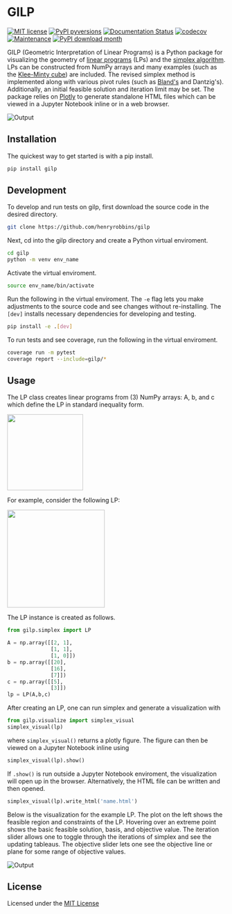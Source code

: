 # GILP

[![MIT license](https://img.shields.io/badge/License-MIT-blue.svg)](https://lbesson.mit-license.org/)
[![PyPI pyversions](https://img.shields.io/pypi/pyversions/gilp.svg)](https://pypi.python.org/pypi/gilp/)
[![Documentation Status](https://readthedocs.org/projects/gilp/badge/?version=latest)](https://gilp.readthedocs.io/en/latest/?badge=latest)
[![codecov](https://codecov.io/gh/henryrobbins/gilp/branch/master/graphs/badge.svg)](https://codecov.io/gh/henryrobbins/gilp)
[![Maintenance](https://img.shields.io/badge/Maintained%3F-yes-green.svg)](https://github.com/henryrobbins/gilp)
[![PyPI download month](https://img.shields.io/pypi/dm/gilp.svg)](https://pypi.python.org/pypi/gilp/)

GILP (Geometric Interpretation of Linear Programs) is a Python package for
visualizing the geometry of [linear programs](https://en.wikipedia.org/wiki/Linear_programming) (LPs) and the [simplex algorithm](https://en.wikipedia.org/wiki/Simplex_algorithm). LPs can be constructed from NumPy arrays and many examples
(such as the [Klee-Minty cube](https://en.wikipedia.org/wiki/Klee%E2%80%93Minty_cube))
are included. The revised simplex method is implemented along with various pivot
rules (such as [Bland's](https://en.wikipedia.org/wiki/Bland%27s_rule)
and Dantzig's). Additionally, an initial feasible solution and iteration limit
may be set. The package relies on [Plotly](https://plotly.com/python/) to generate standalone HTML files which can be viewed in a Jupyter
Notebook inline or in a web browser.

![Output](images/ALL_INTEGER_3D_LP.png?raw=true "Output")

## Installation

The quickest way to get started is with a pip install.

```bash
pip install gilp
```

## Development

To develop and run tests on gilp, first download the source code in the desired
directory.

```bash
git clone https://github.com/henryrobbins/gilp
```

Next, cd into the gilp directory and create a Python virtual enviroment.

```bash
cd gilp
python -m venv env_name
```

Activate the virtual enviroment.

```bash
source env_name/bin/activate
```

Run the following in the virtual enviroment. The ```-e``` flag lets you make
adjustments to the source code and see changes without re-installing. The
```[dev]``` installs necessary dependencies for developing and testing.

```bash
pip install -e .[dev]
```

To run tests and see coverage, run the following in the virtual enviroment.

```bash
coverage run -m pytest
coverage report --include=gilp/*
```

## Usage

The LP class creates linear programs from (3) NumPy arrays: A, b, and c which define the LP in standard inequality form.

<img src="images/standard_inequality.png" width="175">

For example, consider the following LP:

<img src="images/2d_integral_lp.png" width="225">

The LP instance is created as follows.

```python
from gilp.simplex import LP

A = np.array([[2, 1],
              [1, 1],
              [1, 0]])
b = np.array([[20],
              [16],
              [7]])
c = np.array([[5],
              [3]])
lp = LP(A,b,c)
```

After creating an LP, one can run simplex and generate a visualization with

```python
from gilp.visualize import simplex_visual
simplex_visual(lp)
```

where ```simplex_visual()``` returns a plotly figure. The figure can then be
viewed on a Jupyter Notebook inline using

```python
simplex_visual(lp).show()
```

If ```.show()``` is run outside a Jupyter Notebook enviroment, the visualization
will open up in the browser. Alternatively, the HTML file can be written and then
opened.

```python
simplex_visual(lp).write_html('name.html')
```

Below is the visualization for the example LP. The plot on the left shows the
feasible region and constraints of the LP. Hovering over an extreme point shows
the basic feasible solution, basis, and objective value. The iteration slider
allows one to toggle through the iterations of simplex and see the updating
tableaus. The objective slider lets one see the objective line or plane for
some range of objective values.


![Output](images/ALL_INTEGER_2D_LP.png?raw=true "Output")

## License

Licensed under the [MIT License](https://choosealicense.com/licenses/mit/)

